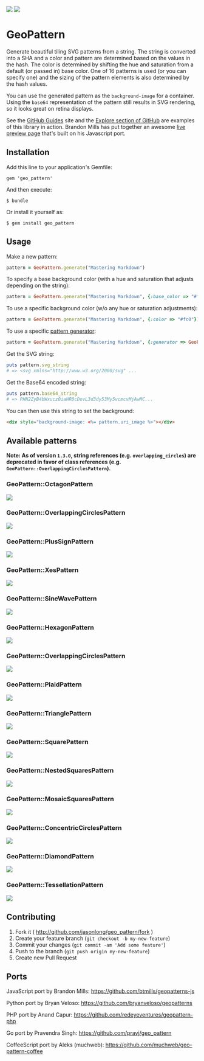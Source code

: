 [![](http://img.shields.io/gem/v/geo_pattern.svg?style=flat)](http://rubygems.org/gems/geo_pattern)
[![](http://img.shields.io/gem/dt/geo_pattern.svg?style=flat)](http://rubygems.org/gems/geo_pattern)

# GeoPattern

Generate beautiful tiling SVG patterns from a string. The string is converted into a SHA and a color and pattern are determined based on the values in the hash. The color is determined by shifting the hue and saturation from a default (or passed in) base color. One of 16 patterns is used (or you can specify one) and the sizing of the pattern elements is also determined by the hash values.

You can use the generated pattern as the `background-image` for a container. Using the `base64` representation of the pattern still results in SVG rendering, so it looks great on retina displays.

See the [GitHub Guides](http://guides.github.com) site and the [Explore section of GitHub](https://github.com/explore) are examples of this library in action. Brandon Mills has put together an awesome [live preview page](http://btmills.github.io/geopattern/geopattern.html) that's built on his Javascript port.

## Installation

Add this line to your application's Gemfile:

    gem 'geo_pattern'

And then execute:

    $ bundle

Or install it yourself as:

    $ gem install geo_pattern

## Usage

Make a new pattern:

```ruby
pattern = GeoPattern.generate("Mastering Markdown")
```

To specify a base background color (with a hue and saturation that adjusts depending on the string):

```ruby
pattern = GeoPattern.generate("Mastering Markdown", {:base_color => "#fc0"})
```

To use a specific background color (w/o any hue or saturation adjustments):

```ruby
pattern = GeoPattern.generate("Mastering Markdown", {:color => "#fc0"})
```

To use a specific [pattern generator](#available-patterns):

```ruby
pattern = GeoPattern.generate("Mastering Markdown", {:generator => GeoPattern::SineWavePattern})
```

Get the SVG string:

```ruby
puts pattern.svg_string
# => <svg xmlns="http://www.w3.org/2000/svg" ...
```

Get the Base64 encoded string:

```ruby
puts pattern.base64_string
# => PHN2ZyB4bWxucz0iaHR0cDovL3d3dy53My5vcmcvMjAwMC...
```

You can then use this string to set the background:

```html
<div style="background-image: <%= pattern.uri_image %>"></div>
```

## Available patterns

__Note: As of version `1.3.0`, string references (e.g. `overlapping_circles`) are deprecated in favor of class references (e.g. `GeoPattern::OverlappingCirclesPattern`).__

### GeoPattern::OctagonPattern

![](http://jasonlong.github.io/geo_pattern/examples/octogons.png)

### GeoPattern::OverlappingCirclesPattern

![](http://jasonlong.github.io/geo_pattern/examples/overlapping_circles.png)

### GeoPattern::PlusSignPattern

![](http://jasonlong.github.io/geo_pattern/examples/plus_signs.png)

### GeoPattern::XesPattern

![](http://jasonlong.github.io/geo_pattern/examples/xes.png)

### GeoPattern::SineWavePattern

![](http://jasonlong.github.io/geo_pattern/examples/sine_waves.png)

### GeoPattern::HexagonPattern

![](http://jasonlong.github.io/geo_pattern/examples/hexagons.png)

### GeoPattern::OverlappingCirclesPattern

![](http://jasonlong.github.io/geo_pattern/examples/overlapping_rings.png)

### GeoPattern::PlaidPattern

![](http://jasonlong.github.io/geo_pattern/examples/plaid.png)

### GeoPattern::TrianglePattern

![](http://jasonlong.github.io/geo_pattern/examples/triangles.png)

### GeoPattern::SquarePattern

![](http://jasonlong.github.io/geo_pattern/examples/squares.png)

### GeoPattern::NestedSquaresPattern

![](http://jasonlong.github.io/geo_pattern/examples/nested_squares.png)

### GeoPattern::MosaicSquaresPattern

![](http://jasonlong.github.io/geo_pattern/examples/mosaic_squares.png)

### GeoPattern::ConcentricCirclesPattern

![](http://jasonlong.github.io/geo_pattern/examples/concentric_circles.png)

### GeoPattern::DiamondPattern

![](http://jasonlong.github.io/geo_pattern/examples/diamonds.png)

### GeoPattern::TessellationPattern

![](http://jasonlong.github.io/geo_pattern/examples/tessellation.png)


## Contributing

1. Fork it ( http://github.com/jasonlong/geo_pattern/fork )
2. Create your feature branch (`git checkout -b my-new-feature`)
3. Commit your changes (`git commit -am 'Add some feature'`)
4. Push to the branch (`git push origin my-new-feature`)
5. Create new Pull Request

## Ports

JavaScript port by Brandon Mills:
https://github.com/btmills/geopatterns-js

Python port by Bryan Veloso:
https://github.com/bryanveloso/geopatterns

PHP port by Anand Capur:
https://github.com/redeyeventures/geopattern-php

Go port by Pravendra Singh:
https://github.com/pravj/geo_pattern

CoffeeScript port by Aleks (muchweb):
https://github.com/muchweb/geo-pattern-coffee
